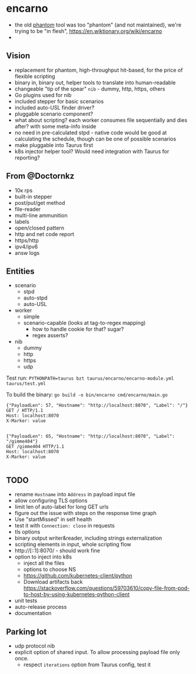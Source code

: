 # encarno 
- the old [phantom](https://github.com/yandex-load/phantom) tool was too "phantom" (and not maintained), we're trying to be "in flesh", https://en.wiktionary.org/wiki/encarno
- 


## Vision
- replacement for phantom, high-throughput hit-based, for the price of flexible scripting
- binary in, binary out, helper tools to translate into human-readable
- changeable "tip of the spear" `nib` - dummy, http, https, others
- Go plugins used for nib
- included stepper for basic scenarios
- included auto-USL finder driver?
- pluggable scenario component?
- what about scripting? each worker consumes file sequentially and dies after? with some meta-info inside
- no need in pre-calculated stpd - native code would be good at calculating the schedule, though can be one of possible scenarios
- make pluggable into Taurus first
- k8s injector helper tool? Would need integration with Taurus for reporting?

## From @Doctornkz
* 10к rps
* built-in stepper
* post/put/get method
* file-reader
* multi-line ammunition
* labels
* open/closed pattern
* http and net code report
* https/http
* ipv4/ipv6
* answ logs

## Entities

- scenario
  - stpd
  - auto-stpd
  - auto-USL
- worker
  - simple
  - scenario-capable (looks at tag-to-regex mapping)
    - how to handle cookie for that? sugar?
    - regex asserts?
- nib
  - dummy
  - http
  - https
  - udp


Test run: `PYTHONPATH=taurus bzt taurus/encarno/encarno-module.yml taurus/test.yml`

To build the binary: `go build -o bin/encarno cmd/encarno/main.go`


```text
{"PayloadLen": 57, "Hostname": "http://localhost:8070", "Label": "/"}
GET / HTTP/1.1
Host: localhost:8070
X-Marker: value


{"PayloadLen": 65, "Hostname": "http://localhost:8070", "Label": "/gimme404"}
GET /gimme404 HTTP/1.1
Host: localhost:8070
X-Marker: value


```

## TODO

- rename `Hostname` into `Address` in payload input file 
- allow configuring TLS options
- limit len of auto-label for long GET urls
- figure out the issue with steps on the response time graph
- Use "startMissed" in self health
- test it with `Connection: close` in requests
- tls options
- binary output writer&reader, including strings externalization
- scripting elements in input, whole scripting flow
- http://[::1]:8070/ - should work fine
- option to inject into k8s
  - inject all the files
  - options to choose NS
  - https://github.com/kubernetes-client/python
  - Download artifacts back https://stackoverflow.com/questions/59703610/copy-file-from-pod-to-host-by-using-kubernetes-python-client
- unit tests
- auto-release process
- documentation

## Parking lot
- udp protocol nib
- explicit option of shared input. To allow processing payload file only once.
  - respect `iterations` option from Taurus config, test it
